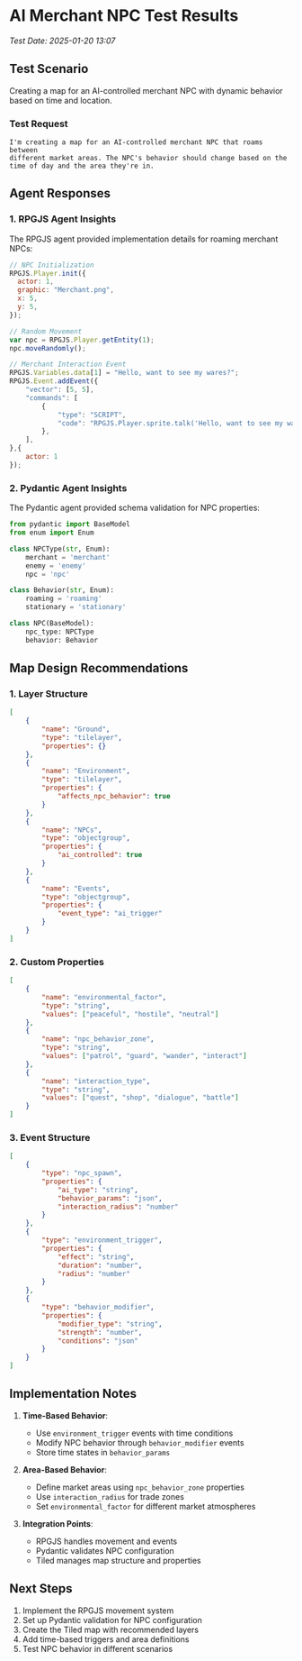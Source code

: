 # AI Merchant NPC Test Results
*Test Date: 2025-01-20 13:07*

## Test Scenario
Creating a map for an AI-controlled merchant NPC with dynamic behavior based on time and location.

### Test Request
```
I'm creating a map for an AI-controlled merchant NPC that roams between 
different market areas. The NPC's behavior should change based on the 
time of day and the area they're in.
```

## Agent Responses

### 1. RPGJS Agent Insights
The RPGJS agent provided implementation details for roaming merchant NPCs:

```javascript
// NPC Initialization
RPGJS.Player.init({
  actor: 1,
  graphic: "Merchant.png",
  x: 5,  
  y: 5,
});

// Random Movement
var npc = RPGJS.Player.getEntity(1);
npc.moveRandomly();

// Merchant Interaction Event
RPGJS.Variables.data[1] = "Hello, want to see my wares?";
RPGJS.Event.addEvent({
    "vector": [5, 5],
    "commands": [
        {
            "type": "SCRIPT",
            "code": "RPGJS.Player.sprite.talk('Hello, want to see my wares?');"
        },
    ],
},{
    actor: 1
});
```

### 2. Pydantic Agent Insights
The Pydantic agent provided schema validation for NPC properties:

```python
from pydantic import BaseModel
from enum import Enum

class NPCType(str, Enum):
    merchant = 'merchant'
    enemy = 'enemy'
    npc = 'npc'

class Behavior(str, Enum):
    roaming = 'roaming'
    stationary = 'stationary'

class NPC(BaseModel):
    npc_type: NPCType
    behavior: Behavior
```

## Map Design Recommendations

### 1. Layer Structure
```json
[
    {
        "name": "Ground",
        "type": "tilelayer",
        "properties": {}
    },
    {
        "name": "Environment",
        "type": "tilelayer",
        "properties": {
            "affects_npc_behavior": true
        }
    },
    {
        "name": "NPCs",
        "type": "objectgroup",
        "properties": {
            "ai_controlled": true
        }
    },
    {
        "name": "Events",
        "type": "objectgroup",
        "properties": {
            "event_type": "ai_trigger"
        }
    }
]
```

### 2. Custom Properties
```json
[
    {
        "name": "environmental_factor",
        "type": "string",
        "values": ["peaceful", "hostile", "neutral"]
    },
    {
        "name": "npc_behavior_zone",
        "type": "string",
        "values": ["patrol", "guard", "wander", "interact"]
    },
    {
        "name": "interaction_type",
        "type": "string",
        "values": ["quest", "shop", "dialogue", "battle"]
    }
]
```

### 3. Event Structure
```json
[
    {
        "type": "npc_spawn",
        "properties": {
            "ai_type": "string",
            "behavior_params": "json",
            "interaction_radius": "number"
        }
    },
    {
        "type": "environment_trigger",
        "properties": {
            "effect": "string",
            "duration": "number",
            "radius": "number"
        }
    },
    {
        "type": "behavior_modifier",
        "properties": {
            "modifier_type": "string",
            "strength": "number",
            "conditions": "json"
        }
    }
]
```

## Implementation Notes

1. **Time-Based Behavior**:
   - Use `environment_trigger` events with time conditions
   - Modify NPC behavior through `behavior_modifier` events
   - Store time states in `behavior_params`

2. **Area-Based Behavior**:
   - Define market areas using `npc_behavior_zone` properties
   - Use `interaction_radius` for trade zones
   - Set `environmental_factor` for different market atmospheres

3. **Integration Points**:
   - RPGJS handles movement and events
   - Pydantic validates NPC configuration
   - Tiled manages map structure and properties

## Next Steps

1. Implement the RPGJS movement system
2. Set up Pydantic validation for NPC configuration
3. Create the Tiled map with recommended layers
4. Add time-based triggers and area definitions
5. Test NPC behavior in different scenarios
